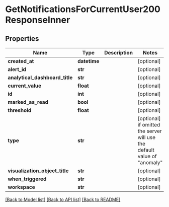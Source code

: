 # GetNotificationsForCurrentUser200ResponseInner


## Properties
Name | Type | Description | Notes
------------ | ------------- | ------------- | -------------
**created_at** | **datetime** |  | [optional] 
**alert_id** | **str** |  | [optional] 
**analytical_dashboard_title** | **str** |  | [optional] 
**current_value** | **float** |  | [optional] 
**id** | **int** |  | [optional] 
**marked_as_read** | **bool** |  | [optional] 
**threshold** | **float** |  | [optional] 
**type** | **str** |  | [optional]  if omitted the server will use the default value of "anomaly"
**visualization_object_title** | **str** |  | [optional] 
**when_triggered** | **str** |  | [optional] 
**workspace** | **str** |  | [optional] 

[[Back to Model list]](../README.md#documentation-for-models) [[Back to API list]](../README.md#documentation-for-api-endpoints) [[Back to README]](../README.md)


